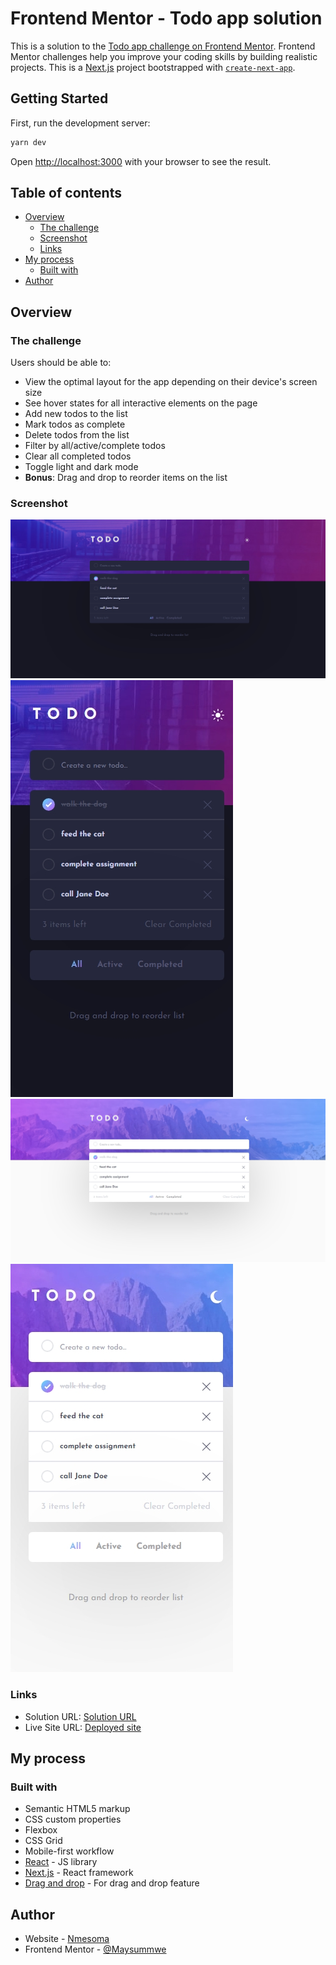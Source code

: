 # Frontend Mentor - Todo app solution

This is a solution to the [Todo app challenge on Frontend Mentor](https://www.frontendmentor.io/challenges/todo-app-Su1_KokOW). Frontend Mentor challenges help you improve your coding skills by building realistic projects.
This is a [Next.js](https://nextjs.org/) project bootstrapped with [`create-next-app`](https://github.com/vercel/next.js/tree/canary/packages/create-next-app).

## Getting Started

First, run the development server:

```bash
yarn dev
```

Open [http://localhost:3000](http://localhost:3000) with your browser to see the result.

## Table of contents

- [Overview](#overview)
  - [The challenge](#the-challenge)
  - [Screenshot](#screenshot)
  - [Links](#links)
- [My process](#my-process)
  - [Built with](#built-with)
- [Author](#author)

## Overview

### The challenge

Users should be able to:

- View the optimal layout for the app depending on their device's screen size
- See hover states for all interactive elements on the page
- Add new todos to the list
- Mark todos as complete
- Delete todos from the list
- Filter by all/active/complete todos
- Clear all completed todos
- Toggle light and dark mode
- **Bonus**: Drag and drop to reorder items on the list

### Screenshot

![](/public/assets/images/darklarge.jpeg)
![](/public/assets/images/darksmall.jpeg)
![](/public/assets/images/lightlarge.jpeg)
![](/public/assets/images/lightsmall.jpeg)

### Links

- Solution URL: [Solution URL](https://github.com/Maysummer/TodoApp)
- Live Site URL: [Deployed site](https://todo-app-nine-beta-98.vercel.app/)

## My process

### Built with

- Semantic HTML5 markup
- CSS custom properties
- Flexbox
- CSS Grid
- Mobile-first workflow
- [React](https://reactjs.org/) - JS library
- [Next.js](https://nextjs.org/) - React framework
- [Drag and drop](https://dnd.hellopangea.com/) - For drag and drop feature

## Author

- Website - [Nmesoma](https://portfolio1-one-lac.vercel.app/)
- Frontend Mentor - [@Maysummwe](https://www.frontendmentor.io/profile/Maysummer)

